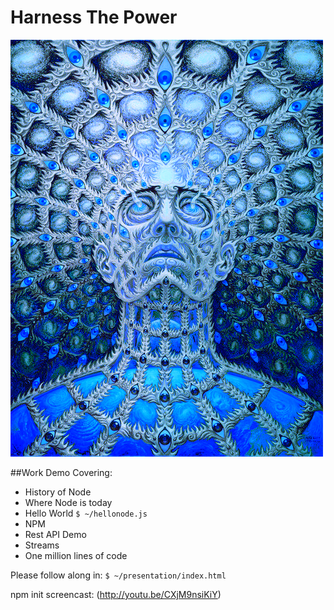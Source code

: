 Harness The Power
=================

![image](./power.png)

##Work Demo Covering:

* History of Node
* Where Node is today
* Hello World `$ ~/hellonode.js`
* NPM 
* Rest API Demo
* Streams
* One million lines of code

Please follow along in:
`$ ~/presentation/index.html`

npm init screencast:
(http://youtu.be/CXjM9nsiKiY)



